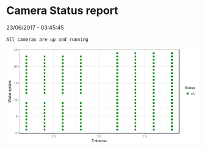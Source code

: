 Camera Status report
================
23/06/2017 - 03:45:45

    All cameras are up and running

![](camreport_files/figure-markdown_github/unnamed-chunk-2-1.png)
